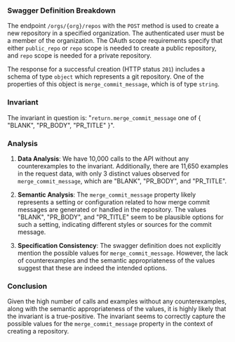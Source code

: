 ### Swagger Definition Breakdown

The endpoint `/orgs/{org}/repos` with the `POST` method is used to create a new repository in a specified organization. The authenticated user must be a member of the organization. The OAuth scope requirements specify that either `public_repo` or `repo` scope is needed to create a public repository, and `repo` scope is needed for a private repository.

The response for a successful creation (HTTP status `201`) includes a schema of type `object` which represents a git repository. One of the properties of this object is `merge_commit_message`, which is of type `string`.

### Invariant

The invariant in question is: "`return.merge_commit_message` one of { "BLANK", "PR_BODY", "PR_TITLE" }".

### Analysis

1. **Data Analysis**: We have 10,000 calls to the API without any counterexamples to the invariant. Additionally, there are 11,650 examples in the request data, with only 3 distinct values observed for `merge_commit_message`, which are "BLANK", "PR_BODY", and "PR_TITLE".

2. **Semantic Analysis**: The `merge_commit_message` property likely represents a setting or configuration related to how merge commit messages are generated or handled in the repository. The values "BLANK", "PR_BODY", and "PR_TITLE" seem to be plausible options for such a setting, indicating different styles or sources for the commit message.

3. **Specification Consistency**: The swagger definition does not explicitly mention the possible values for `merge_commit_message`. However, the lack of counterexamples and the semantic appropriateness of the values suggest that these are indeed the intended options.

### Conclusion

Given the high number of calls and examples without any counterexamples, along with the semantic appropriateness of the values, it is highly likely that the invariant is a true-positive. The invariant seems to correctly capture the possible values for the `merge_commit_message` property in the context of creating a repository.
